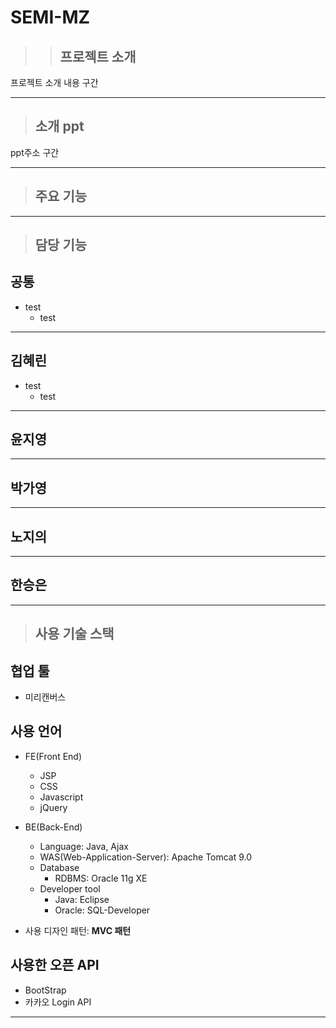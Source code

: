 # SEMI-MZ

> > ## 프로젝트 소개

프로젝트 소개 내용 구간

---

> ## 소개 ppt

ppt주소 구간

---

> ## 주요 기능

---

> ## 담당 기능

## 공통

- test
  - test

---

## 김혜린

- test
  - test

---

## 윤지영

---

## 박가영

---

## 노지의

---

## 한승은

---

> ## 사용 기술 스택

## 협업 툴

- 미리캔버스

## 사용 언어

- FE(Front End)

  - JSP
  - CSS
  - Javascript
  - jQuery

- BE(Back-End)

  - Language: Java, Ajax
  - WAS(Web-Application-Server): Apache Tomcat 9.0
  - Database
    - RDBMS: Oracle 11g XE
  - Developer tool
    - Java: Eclipse
    - Oracle: SQL-Developer

- 사용 디자인 패턴: **MVC 패턴**

## 사용한 오픈 API

- BootStrap
- 카카오 Login API

---
